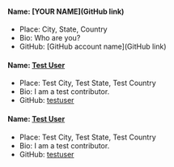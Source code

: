 #### Name: [YOUR NAME](GitHub link)
- Place: City, State, Country
- Bio: Who are you?
- GitHub: [GitHub account name](GitHub link)
#### Name: [Test User](https://github.com/amanbind898)
- Place: Test City, Test State, Test Country
- Bio: I am a test contributor.
- GitHub: [testuser](https://github.com/testuser)
#### Name: [Test User](https://github.com/himanshukumar56)
- Place: Test City, Test State, Test Country
- Bio: I am a test contributor.
- GitHub: [testuser](https://github.com/testuser)
